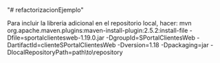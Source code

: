 "# refactorizacionEjemplo" 

Para incluir la libreria adicional en el repositorio local, hacer:
mvn org.apache.maven.plugins:maven-install-plugin:2.5.2:install-file -Dfile=sportalclientesweb-1.19.0.jar -DgroupId=SPortalClientesWeb -DartifactId=clienteSPortalClientesWeb -Dversion=1.18 -Dpackaging=jar -DlocalRepositoryPath=path\to\repository